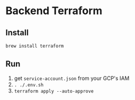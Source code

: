 # Backend Terraform

## Install

`brew install terraform`

## Run

1. get `service-account.json` from your GCP's IAM
2. `. ./.env.sh`
3. `terraform apply --auto-approve`
